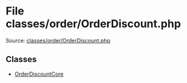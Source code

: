 File classes/order/OrderDiscount.php
=========
Source: [classes/order/OrderDiscount.php](https://github.com/PrestaShop/PrestaShop/blob/1.6.1.1/classes/order/OrderDiscount.php)


Classes
-------

* [OrderDiscountCore](class.OrderDiscountCore.md)

